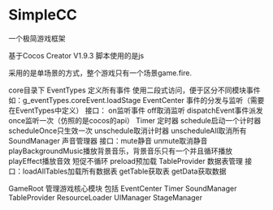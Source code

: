 # SimpleCC

一个极简游戏框架

基于Cocos Creator V1.9.3  脚本使用的是js 

采用的是单场景的方式，整个游戏只有一个场景game.fire.

core目录下
EventTypes	定义所有事件 
			使用二段式访问，便于区分不同模块事件 如：g_eventTypes.coreEvent.loadStage 
EventCenter 事件的分发与监听（需要在EventTypes中定义）
			接口： on监听事件 off取消监听 dispatchEvent事件派发 once监听一次（仿照的是cocos的api）
Timer		定时器
			schedule启动一个计时器 scheduleOnce只生效一次 unschedule取消计时器 unscheduleAll取消所有
SoundManager	声音管理器
			接口：mute静音 unmute取消静音 playBackgroundMusic播放背景音乐，背景音乐只有一个并且循环播放 playEffect播放音效  短促不循环 preload预加载
TableProvider	数据表管理
			接口：loadAllTables加载所有数据表 getTable获取表 getData获取数据


GameRoot    管理游戏核心模块 包括 EventCenter Timer SoundManager TableProvider ResourceLoader UIManager StageManager
